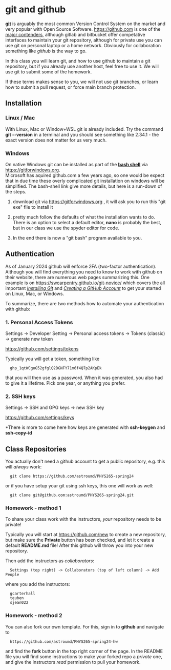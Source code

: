 # git and github

[**git**](https://xkcd.com/1597/) is arguably the most common Version
Control System on the market and very popular with Open Source
Software. https://github.com is one of the [major
contenders](https://en.wikipedia.org/wiki/Comparison_of_source-code-hosting_facilities),
although gitlab and bitbucket offer competative interfaces to maintain
your git repository, although for private use you can use git on
personal laptop or a home network. Obviously for collaboration something
like *github* is the way to go.

In this class you will learn git, and how to use github to maintain a
git repository, but if you already use another host, feel free to use
it. We will use git to submit some of the homework.

If these terms makes sense to you, we will not use git branches, or
learn how to submit a pull request, or force main branch protection.

## Installation

### Linux / Mac

With Linux, Mac or Window+WSL git is already included. Try the command **git --version** in
a terminal and you should see something like 2.34.1 - the exact version does not matter for
us very much.

### Windows

On native Windows git can be installed
as part of the
[**bash shell**](https://carpentries.github.io/workshop-template/install_instructions/#shell)
via https://gitforwindows.org.  
Microsoft has aquired github.com a few years ago, so one would be expect that in due time
these overly complicated git installation on windows will be simplified.   The bash-shell link
give more details, but here is a run-down of the steps.

1. download git via https://gitforwindows.org , it will ask you to run this "git exe" file to install it
2. pretty much follow the defaults of what the installation wants to do.   There is an option to select
   a default editor, **nano** is probably the best, but in our class we use the spyder editor for code.

3. In the end there is now a "git bash" program available to you.


## Authentication

As of January 2024 github will enforce 2FA (two-factor authentication). Although you will find
everything you need to know to work with github on their website, there are numerous
web pages summarizing this. One example is on https://swcarpentry.github.io/git-novice/ which
covers the all important
[*Installing Git*](https://swcarpentry.github.io/git-novice/#installing-git)
and
[*Creating a GitHub Account*](https://swcarpentry.github.io/git-novice/#creating-a-github-account)
to get your started on Linux, Mac, or Windows.

To summarize, there are two methods how to automate your authentication with github:

### 1. Personal Access Tokens

Settings -> Developer Setting  -> Personal access tokens -> Tokens (classic) -> generate new token

https://github.com/settings/tokens

Typically you will get a token, something like

      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

that you will then use as a password. When it was generated, you also had to give it a lifetime. Pick one year,
or anything you prefer.

### 2. SSH keys

Settings -> SSH and GPG keys -> new SSH key

https://github.com/settings/keys

*There is more to come here how keys are generated with **ssh-keygen** and **ssh-copy-id**

## Class Repositories

You actually don't need a github account to get a public repository, e.g. this will *always* work:

      git clone https://github.com/astroumd/PHYS265-spring24

or if you have setup your git using ssh keys, this one will work as well:

      git clone git@github.com:astroumd/PHYS265-spring24.git

### Homework - method 1

To share your class work with the instructors, *your* repository needs to be private!

Typically you will start at https://github.com/new to create a new repository, but make
sure the **Private** button has been checked, and let it create a default **README.md** file!
After this github will throw you into your new repository.

Then add the instructors as *collaborators*:

      Settings (top right) -> Collaborators (top of left column) -> Add People

where you add the instructors:

      gcarterhall
      teuben
      sjean022

### Homework - method 2

You can also fork our own template. For this, sign in to **github** and navigate to

      https://github.com/astroumd/PHYS265-spring24-hw

and find the **fork** button in the top right corner of the page. In the README file you
will find some instructions to make your forked repo a *private* one, and give the
instructors *read* permission to pull your homework.
